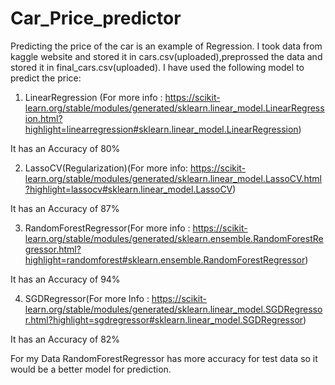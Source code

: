 # Car_Price_predictor
Predicting the price of the car is an example of Regression.
I took data from kaggle website and stored it in cars.csv(uploaded),preprossed the data and stored it in final_cars.csv(uploaded).
I have used the following model to predict the price:
1) LinearRegression (For more info : https://scikit-learn.org/stable/modules/generated/sklearn.linear_model.LinearRegression.html?highlight=linearregression#sklearn.linear_model.LinearRegression)

It has an Accuracy of 80%

2) LassoCV(Regularization)(For more info: https://scikit-learn.org/stable/modules/generated/sklearn.linear_model.LassoCV.html?highlight=lassocv#sklearn.linear_model.LassoCV)

It has an Accuracy of 87%

3) RandomForestRegressor(For more info : https://scikit-learn.org/stable/modules/generated/sklearn.ensemble.RandomForestRegressor.html?highlight=randomforest#sklearn.ensemble.RandomForestRegressor)

It has an Accuracy of 94%

4) SGDRegressor(For more Info : https://scikit-learn.org/stable/modules/generated/sklearn.linear_model.SGDRegressor.html?highlight=sgdregressor#sklearn.linear_model.SGDRegressor)

It has an Accuracy of 82%

For my Data RandomForestRegressor has more accuracy for test data so it would be a better model for prediction.
